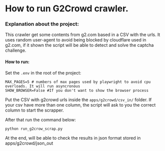 # How to run G2Crowd crawler.

### Explanation about the project:

This crawler get some contents from g2.com based in a CSV with the urls. It uses random user-agent to avoid being blocked by cloudflare used in g2.com, if it shown the script will be able to detect and solve the captcha challenge.

#### How to run:

Set the `.env` in the root of the project:

```
MAX_PAGES=5 # numbers of max pages used by playwright to avoid cpu overloads. It will run asyncronous
SHOW_BROWSER=False #If you don't want to show the browser process
```


Put the CSV with g2crowd urls inside the `apps/g2crowd/csv_in/` folder. If your csv have more than one column, the script will ask to you the correct column to start the scrapper.

After that run the command below:

```
python run_g2crow_scrap.py
```

At the end, will be able to check the results in json format stored in apps/g2crowd/json_out
